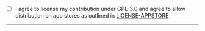 - [ ] I agree to license my contribution under GPL-3.0 and agree to allow distribution on app stores as outlined in [LICENSE-APPSTORE](https://github.com/ajayyy/maze-utils/blob/master/LICENSE-APPSTORE.txt)

***

